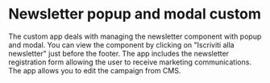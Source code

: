 # Newsletter popup and modal custom

The custom app deals with managing the newsletter component with popup and modal.
You can view the component by clicking on "Iscriviti alla newsletter" just before the footer.
The app includes the newsletter registration form allowing the user to receive marketing communications.
The app allows you to edit the campaign from CMS.
